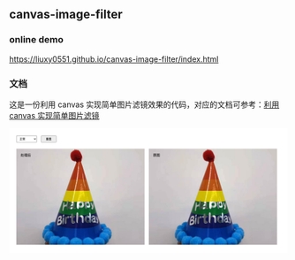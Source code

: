## canvas-image-filter


### online demo

<a href="https://liuxy0551.github.io/canvas-image-filter/index.html" target="_black">https://liuxy0551.github.io/canvas-image-filter/index.html</a>

### 文档

这是一份利用 canvas 实现简单图片滤镜效果的代码，对应的文档可参考：<a href="https://dtstack.yuque.com/docs/share/d58dfb3e-fd2d-456e-8ee2-1046c4de4987" target="_black">利用 canvas 实现简单图片滤镜</a>

![](https://raw.githubusercontent.com/liuxy0551/canvas-image-filter/master/screenshot/normal.png)
